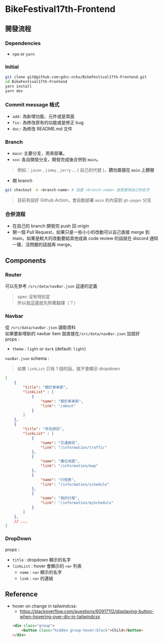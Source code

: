 # BikeFestival17th-Frontend

## 開發流程
### Dependencies
- `npm` or `yarn`

### Initial
```bash
git clone git@github.com:gdsc-ncku/BikeFestival17th-Frontend.git
cd BikeFestival17th-Frontend
yarn install
yarn dev
```

### Commit message 格式
- `add:` 為新增功能、元件或是頁面
- `fix:` 為修改原有的功能或是修正 bug
- `doc:` 為修改 README.md 文件

### Branch
- `main`: 主要分支，用來部署。
- `xxx`: 各自開發分支，開發完成後合併到 `main`。
> 例如：`jason` , `jimmy` , `jerry` ... ( 自己的代號 )，**請勿直接在 `main` 上開發**
-  開 branch
```bash
git checkout -b <branch-name> # 這邊 <branch-name> 就直接用自己的名字
```
> 目前有設好 Github Action，會自動部署 `main` 的內容到 `gh-pages` 分支

### 合併流程
- 在自己的 branch 開發完 push 回 origin
- 開一個 Pull Request，如果只是一些小小的改動可以自己直接 merge 到 main。如果是較大的改動要給其他成員 code review 的話就在 discord 通知一聲，沒問題的話就再 merge。

## Components

### Router 
可以先參考 `/src/data/navBar.json` 這邊的定義
> spec 沒有特別定 <br>
> 所以我這邊就先照著翻譯（？）<br>

### Navbar
從 `/src/data/navBar.json` 讀取資料 <br>
如果要新增新的 navbar item 就直接在`/src/data/navBar.json` 加就好 <br>
props :
- `theme` : `light` or `dark` (default: `light`)

`navBar.json` schema : 
> 如果 `linkList` 只有 1 個的話，就不會顯示 dropdown
```json
[
    {
        "title": "關於單車節",
        "linkList" : [
            {
                "name": "關於單車節",
                "link": "/about"
            }
        ]
    },
    {
        "title": "參加資訊",
        "linkList" : [
            {
                "name": "交通資訊",
                "link": "/information/traffic"
            },
            {
                "name": "攤位地圖",
                "link": "/information/map"
            },
            {
                "name": "行程表",
                "link": "/information/schedule"
            },
            {
                "name": "我的行程",
                "link": "/information/mySchedule"
            }
        ]
    },
    // ...
]
```


### DropDown
props : 
- `title` : dropdown 顯示的名字
- `linkList` : hover 會顯示的 `<a>` 列表
    - `name` : `<a>` 顯示的名字
    - `link` : `<a>` 的連結


## Reference

- hover on change in tailwindcss:
    - https://stackoverflow.com/questions/60917112/displaying-button-when-hovering-over-div-in-tailwindcss
    ```html
    <div class="group">
        <button class="hidden group-hover:block">Child</button>
    </div>
    ```